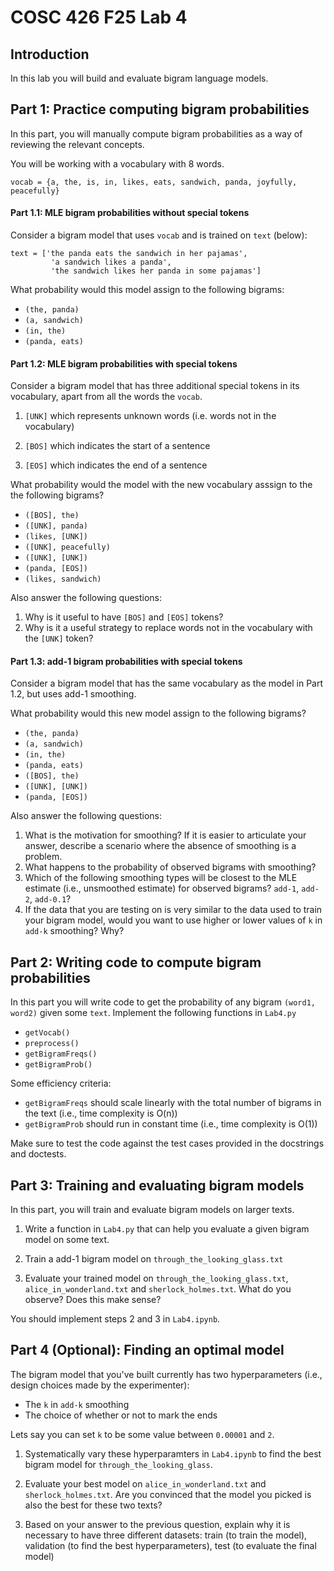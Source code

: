 # COSC 426 F25 Lab 4

## Introduction

In this lab you will build and evaluate bigram language models. 


## Part 1: Practice computing bigram probabilities

In this part, you will manually compute bigram probabilities as a way of reviewing the relevant concepts. 

You will be working with a vocabulary with 8 words. 

```
vocab = {a, the, is, in, likes, eats, sandwich, panda, joyfully, peacefully}
```

#### Part 1.1: MLE bigram probabilities without special tokens

Consider a bigram model that uses `vocab` and is trained on `text` (below):

```
text = ['the panda eats the sandwich in her pajamas',
         'a sandwich likes a panda',
         'the sandwich likes her panda in some pajamas']
```

What probability would this model assign to the following bigrams: 

- `(the, panda)`
- `(a, sandwich)`
- `(in, the)`
- `(panda, eats)`


#### Part 1.2: MLE bigram probabilities with special tokens

Consider a bigram model that has three additional special tokens in its vocabulary, apart from all the words the `vocab`. 

1. `[UNK]` which represents unknown words (i.e. words not in the vocabulary)

2.  `[BOS]` which indicates the start of a sentence

3.  `[EOS]` which indicates the end of a sentence

What probability would the model with the new vocabulary asssign to the the following bigrams?

- `([BOS], the)`
- `([UNK], panda)`
- `(likes, [UNK])`
- `([UNK], peacefully)`
- `([UNK], [UNK])`
- `(panda, [EOS])`
- `(likes, sandwich)`


Also answer the following questions: 


1. Why is it useful to have `[BOS]` and `[EOS]` tokens?
2. Why is it a useful strategy to replace words not in the vocabulary with the `[UNK]` token? 


#### Part 1.3: add-1 bigram probabilities with special tokens

Consider a bigram model that has the same vocabulary as the model in Part 1.2, but uses add-1 smoothing. 

What probability would this new model assign to the following bigrams? 

- `(the, panda)`
- `(a, sandwich)`
- `(in, the)`
- `(panda, eats)`
- `([BOS], the)`
- `([UNK], [UNK])`
- `(panda, [EOS])`

Also answer the following questions: 

1. What is the motivation for smoothing? If it is easier to articulate your answer, describe a scenario where the absence of smoothing is a problem. 
2. What happens to the probability of observed bigrams with smoothing? 
3. Which of the following smoothing types will be closest to the MLE estimate (i.e., unsmoothed estimate) for observed bigrams? `add-1`, `add-2`, `add-0.1`?
4. If the data that you are testing on is very similar to the data used to train your bigram model, would you want to use higher or lower values of `k` in `add-k` smoothing? Why? 


## Part 2: Writing code to compute bigram probabilities

In this part you will write code to get the probability of any bigram `(word1, word2)` given some `text`. Implement the following functions in `Lab4.py`

- `getVocab()`
- `preprocess()`
- `getBigramFreqs()`
- `getBigramProb()`


Some efficiency criteria:

*  `getBigramFreqs` should scale linearly with the total number of bigrams in the text (i.e., time complexity is O(n))
*  `getBigramProb` should run in constant time (i.e., time complexity is O(1))

Make sure to test the code against the test cases provided in the docstrings and doctests. 

## Part 3: Training and evaluating bigram models

In this part, you will train and evaluate bigram models on larger texts. 

1. Write a function in `Lab4.py` that can help you evaluate a given bigram model on some text. 

2. Train a add-1 bigram model on `through_the_looking_glass.txt` 

3. Evaluate your trained model on `through_the_looking_glass.txt`, `alice_in_wonderland.txt` and `sherlock_holmes.txt`. What do you observe? Does this make sense? 

You should implement steps 2 and 3 in `Lab4.ipynb`. 

## Part 4 (Optional): Finding an optimal model  

The bigram model that you've built currently has two hyperparameters (i.e., design choices made by the experimenter): 

* The `k` in `add-k` smoothing
* The choice of whether or not to mark the ends

Lets say you can set `k` to be some value between `0.00001` and `2`. 

1. Systematically vary these hyperparamters in `Lab4.ipynb` to find the best bigram model for `through_the_looking_glass`. 

2. Evaluate your best model on `alice_in_wonderland.txt` and `sherlock_holmes.txt`. Are you convinced that the model you picked is also the best for these two texts? 

3. Based on your answer to the previous question, explain why it is necessary to have three different datasets: train (to train the model), validation (to find the best hyperparameters), test (to evaluate the final model)






